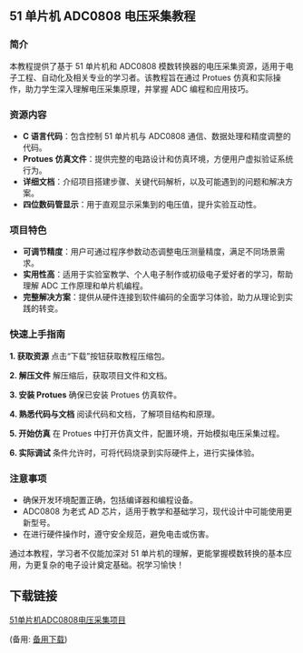  ## 51 单片机 ADC0808 电压采集教程

 ### 简介

 本教程提供了基于 51 单片机和 ADC0808 模数转换器的电压采集资源，适用于电子工程、自动化及相关专业的学习者。该教程旨在通过 Protues 仿真和实际操作，助力学生深入理解电压采集原理，并掌握 ADC 编程和应用技巧。

 ### 资源内容

 - **C 语言代码**：包含控制 51 单片机与 ADC0808 通信、数据处理和精度调整的代码。
 - **Protues 仿真文件**：提供完整的电路设计和仿真环境，方便用户虚拟验证系统行为。
 - **详细文档**：介绍项目搭建步骤、关键代码解析，以及可能遇到的问题和解决方案。
 - **四位数码管显示**：用于直观显示采集到的电压值，提升实验互动性。

 ### 项目特色

 - **可调节精度**：用户可通过程序参数动态调整电压测量精度，满足不同场景需求。
 - **实用性高**：适用于实验室教学、个人电子制作或初级电子爱好者的学习，帮助理解 ADC 工作原理和单片机编程。
 - **完整解决方案**：提供从硬件连接到软件编码的全面学习体验，助力从理论到实践的转变。

 ### 快速上手指南

 **1. 获取资源**
 点击“下载”按钮获取教程压缩包。

 **2. 解压文件**
 解压缩后，获取项目文件和文档。

 **3. 安装 Protues**
 确保已安装 Protues 仿真软件。

 **4. 熟悉代码与文档**
 阅读代码和文档，了解项目结构和原理。

 **5. 开始仿真**
 在 Protues 中打开仿真文件，配置环境，开始模拟电压采集过程。

 **6. 实际调试**
 条件允许时，可将代码烧录到实际硬件上，进行实操体验。

 ### 注意事项

 - 确保开发环境配置正确，包括编译器和编程设备。
 - ADC0808 为老式 AD 芯片，适用于教学和基础学习，现代设计中可能使用更新型号。
 - 在进行硬件操作时，遵守安全规范，避免电击或伤害。

 通过本教程，学习者不仅能加深对 51 单片机的理解，更能掌握模数转换的基本应用，为更复杂的电子设计奠定基础。祝学习愉快！

 ## 下载链接
 [51单片机ADC0808电压采集项目](https://pan.quark.cn/s/94aaec0835d2) 

 (备用: [备用下载](https://pan.baidu.com/s/1-NW7kQlX3ywyLNlNA3hgeg?pwd=1234))
